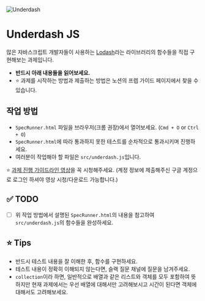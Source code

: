 ![Underdash](/underdash.png)

# Underdash JS

많은 자바스크립트 개발자들이 사용하는 [Lodash](https://lodash.com/)라는 라이브러리의 함수들을 직접 구현해보는 과제입니다.

- **반드시 아래 내용들을 읽어보세요.**
- ⭐️ 과제를 시작하는 방법과 제출하는 방법은 노션의 프렙 가이드 페이지에서 찾을 수 있습니다.

## 작업 방법

- `SpecRunner.html` 파일을 브라우저(크롬 권장)에서 열어보세요. (`Cmd + O` or `Ctrl + O`)
- `SpecRunner.html`에 따라 통과하지 못한 테스트를 순차적으로 통과시키며 진행하세요.
- 여러분이 작업해야 할 파일은 `src/underdash.js`입니다.

⭐️ [과제 진행 가이드라인 영상](https://drive.google.com/file/d/1KcHxfL9S0dSdYe7958BRpZeEMd9J6dPY/view?usp=share_link)을 꼭 시청해주세요. (계정 정보에 제출해주신 구글 계정으로 로그인 하셔야 영상 시청/다운로드 가능합니다.)

## ✅ TODO

- [ ] 위 작업 방법에서 설명된 `SpecRunner.html`의 내용을 참고하여 `src/underdash.js`의 함수들을 완성하세요.

## ⭐️ Tips

- 반드시 테스트 내용을 잘 이해한 후, 함수를 구현하세요.
- 테스트 내용이 정확히 이해되지 않는다면, 슬랙 질문 채널에 질문을 남겨주세요.
- `collection`이라 하면, 일반적으로 배열과 같은 리스트와 객체를 모두 포함하여 뜻하지만 현재 과제에서는 우선 배열에 대해서만 고려해보시고 시간이 된다면 객체에 대해서도 고려해보세요.
